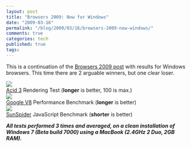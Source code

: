 ```yaml
---
layout: post
title: "Browsers 2009: Now for Windows"
date: "2009-03-16"
permalink: "/blog/2009/03/16/browsers-2009-now-windows/"
comments: true
categories: tech
published: true
tags: 
---
```


This is a continuation of the [Browsers 2009 post](/blog/2009/03/11/browsers-2009-we-have-winner/) with results for Windows browsers. 
This time there are 2 arguable winners, but one clear loser.

<!-- more -->

<div class="figure">
<img src="/images/illustrations/browsers-2009-now-windows-1-Acid3.png">
<div class="legend">
<a href="http://acid3.acidtests.org/">Acid 3</a> Rendering Test (<strong>longer</strong> is better, 100 is max.)
</div>
</div>


<div class="figure">
<img src="/images/illustrations/browsers-2009-now-windows-2-V8.png">
<div class="legend">
<a href="http://v8.googlecode.com/svn/data/benchmarks/v3/run.html">Google V8</a> Performance Benchmark (<strong>longer</strong> is better)
</div>
</div>


<div class="figure">
<img src="/images/illustrations/browsers-2009-now-windows-3-SunSpider.png">
<div class="legend">
<a href="http://www2.webkit.org/perf/sunspider-0.9/sunspider.html">SunSpider</a> JavaScript Benchmark (<strong>shorter</strong> is better)
</div>
</div>

***All tests performed 3 times and averaged, on a clean installation of Windows 7 (Beta build 7000) using a MacBook (2.4GHz 2 Duo, 2GB RAM).***
